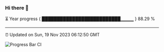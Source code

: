 ### Hi there 👋

⏳ Year progress { ██████████████████████████▁▁▁▁ } 88.29 %

---

⏰ Updated on Sun, 19 Nov 2023 06:12:50 GMT

![Progress Bar CI](https://github.com/liununu/liununu/workflows/Progress%20Bar%20CI/badge.svg)
